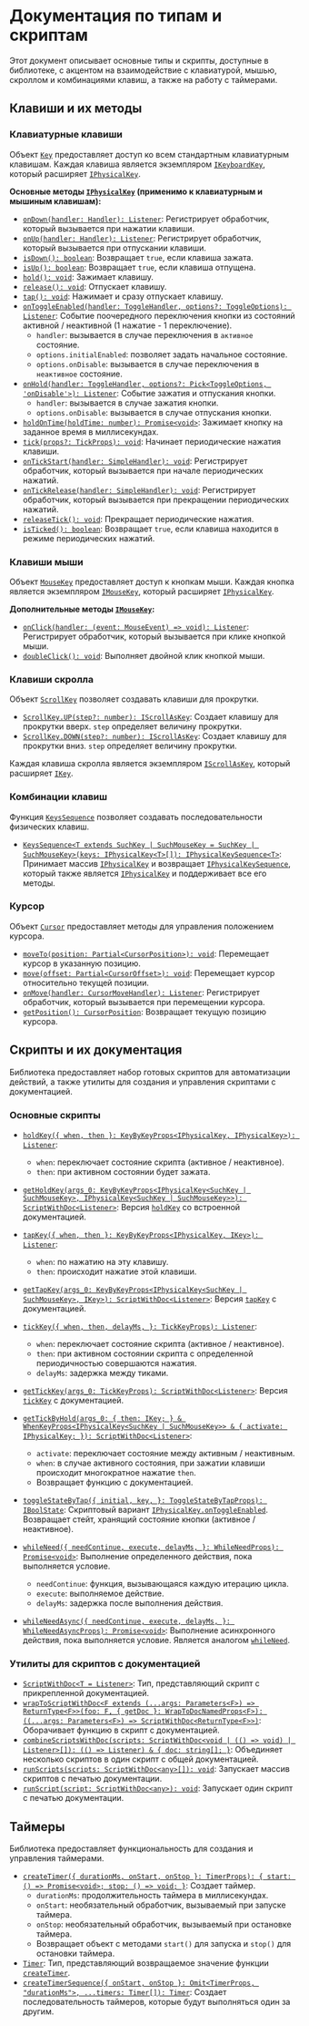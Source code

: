 # Документация по типам и скриптам

Этот документ описывает основные типы и скрипты, доступные в библиотеке, с акцентом на взаимодействие с клавиатурой, мышью, скроллом и комбинациями клавиш, а также на работу с таймерами.

## Клавиши и их методы

### Клавиатурные клавиши

Объект [`Key`](dist/index.d.ts#310) предоставляет доступ ко всем стандартным клавиатурным клавишам. Каждая клавиша является экземпляром [`IKeyboardKey`](dist/index.d.ts#302), который расширяет [`IPhysicalKey`](dist/index.d.ts#292).

**Основные методы [`IPhysicalKey`](dist/index.d.ts#292) (применимо к клавиатурным и мышиным клавишам):**

*   [`onDown(handler: Handler): Listener`](dist/index.d.ts#L293): Регистрирует обработчик, который вызывается при нажатии клавиши.
*   [`onUp(handler: Handler): Listener`](dist/index.d.ts#294): Регистрирует обработчик, который вызывается при отпускании клавиши.
*   [`isDown(): boolean`](dist/index.d.ts#295): Возвращает `true`, если клавиша зажата.
*   [`isUp(): boolean`](dist/index.d.ts#296): Возвращает `true`, если клавиша отпущена.
*   [`hold(): void`](dist/index.d.ts#297): Зажимает клавишу.
*   [`release(): void`](dist/index.d.ts#298): Отпускает клавишу.
*   [`tap(): void`](dist/index.d.ts#250): Нажимает и сразу отпускает клавишу.
*   [`onToggleEnabled(handler: ToggleHandler, options?: ToggleOptions): Listener`](dist/index.d.ts#277): Событие поочередного переключения кнопки из состояний активной / неактивной (1 нажатие - 1 переключение).
    *   `handler`: вызывается в случае переключения в `активное` состояние.
    *   `options.initialEnabled`: позволяет задать начальное состояние.
    *   `options.onDisable`: вызывается в случае переключения в `неактивное` состояние.
*   [`onHold(handler: ToggleHandler, options?: Pick<ToggleOptions, 'onDisable'>): Listener`](dist/index.d.ts#284): Событие зажатия и отпускания кнопки.
    *   `handler`: вызывается в случае зажатия кнопки.
    *   `options.onDisable`: вызывается в случае отпускания кнопки.
*   [`holdOnTime(holdTime: number): Promise<void>`](dist/index.d.ts#288): Зажимает кнопку на заданное время в миллисекундах.
*   [`tick(props?: TickProps): void`](dist/index.d.ts#243): Начинает периодические нажатия клавиши.
*   [`onTickStart(handler: SimpleHandler): void`](dist/index.d.ts#244): Регистрирует обработчик, который вызывается при начале периодических нажатий.
*   [`onTickRelease(handler: SimpleHandler): void`](dist/index.d.ts#245): Регистрирует обработчик, который вызывается при прекращении периодических нажатий.
*   [`releaseTick(): void`](dist/index.d.ts#246): Прекращает периодические нажатия.
*   [`isTicked(): boolean`](dist/index.d.ts#247): Возвращает `true`, если клавиша находится в режиме периодических нажатий.

### Клавиши мыши

Объект [`MouseKey`](dist/index.d.ts#435) предоставляет доступ к кнопкам мыши. Каждая кнопка является экземпляром [`IMouseKey`](dist/index.d.ts#303), который расширяет [`IPhysicalKey`](dist/index.d.ts#292).

**Дополнительные методы [`IMouseKey`](dist/index.d.ts#303):**

*   [`onClick(handler: (event: MouseEvent) => void): Listener`](dist/index.d.ts#304): Регистрирует обработчик, который вызывается при клике кнопкой мыши.
*   [`doubleClick(): void`](dist/index.d.ts#305): Выполняет двойной клик кнопкой мыши.

### Клавиши скролла

Объект [`ScrollKey`](dist/index.d.ts#444) позволяет создавать клавиши для прокрутки.

*   [`ScrollKey.UP(step?: number): IScrollAsKey`](dist/index.d.ts#445): Создает клавишу для прокрутки вверх. `step` определяет величину прокрутки.
*   [`ScrollKey.DOWN(step?: number): IScrollAsKey`](dist/index.d.ts#446): Создает клавишу для прокрутки вниз. `step` определяет величину прокрутки.

Каждая клавиша скролла является экземпляром [`IScrollAsKey`](dist/index.d.ts#258), который расширяет [`IKey`](dist/index.d.ts#249).

### Комбинации клавиш

Функция [`KeysSequence`](dist/index.d.ts#443) позволяет создавать последовательности физических клавиш.

*   [`KeysSequence<T extends SuchKey | SuchMouseKey = SuchKey | SuchMouseKey>(keys: IPhysicalKey<T>[]): IPhysicalKeySequence<T>`](dist/index.d.ts#443): Принимает массив [`IPhysicalKey`](dist/index.d.ts#292) и возвращает [`IPhysicalKeySequence`](dist/index.d.ts#307), который также является [`IPhysicalKey`](dist/index.d.ts#292) и поддерживает все его методы.

### Курсор

Объект [`Cursor`](dist/index.d.ts#471) предоставляет методы для управления положением курсора.

*   [`moveTo(position: Partial<CursorPosition>): void`](dist/index.d.ts#461): Перемещает курсор в указанную позицию.
*   [`move(offset: Partial<CursorOffset>): void`](dist/index.d.ts#466): Перемещает курсор относительно текущей позиции.
*   [`onMove(handler: CursorMoveHandler): Listener`](dist/index.d.ts#468): Регистрирует обработчик, который вызывается при перемещении курсора.
*   [`getPosition(): CursorPosition`](dist/index.d.ts#469): Возвращает текущую позицию курсора.

## Скрипты и их документация

Библиотека предоставляет набор готовых скриптов для автоматизации действий, а также утилиты для создания и управления скриптами с документацией.

### Основные скрипты

*   [`holdKey({ when, then }: KeyByKeyProps<IPhysicalKey, IPhysicalKey>): Listener`](dist/index.d.ts#149):
    *   `when`: переключает состояние скрипта (активное / неактивное).
    *   `then`: при активном состоянии будет зажата.
*   [`getHoldKey(args_0: KeyByKeyProps<IPhysicalKey<SuchKey | SuchMouseKey>, IPhysicalKey<SuchKey | SuchMouseKey>>): ScriptWithDoc<Listener>`](dist/index.d.ts#155): Версия [`holdKey`](dist/index.d.ts#149) со встроенной документацией.

*   [`tapKey({ when, then }: KeyByKeyProps<IPhysicalKey, IKey>): Listener`](dist/index.d.ts#160):
    *   `when`: по нажатию на эту клавишу.
    *   `then`: происходит нажатие этой клавиши.
*   [`getTapKey(args_0: KeyByKeyProps<IPhysicalKey<SuchKey | SuchMouseKey>, IKey>): ScriptWithDoc<Listener>`](dist/index.d.ts#166): Версия [`tapKey`](dist/index.d.ts#160) с документацией.

*   [`tickKey({ when, then, delayMs, }: TickKeyProps): Listener`](dist/index.d.ts#176):
    *   `when`: переключает состояние скрипта (активное / неактивное).
    *   `then`: при активном состоянии скрипта с определенной периодичностью совершаются нажатия.
    *   `delayMs`: задержка между тиками.
*   [`getTickKey(args_0: TickKeyProps): ScriptWithDoc<Listener>`](dist/index.d.ts#182): Версия [`tickKey`](dist/index.d.ts#176) с документацией.

*   [`getTickByHold(args_0: { then: IKey; } & WhenKeyProps<IPhysicalKey<SuchKey | SuchMouseKey>> & { activate: IPhysicalKey; }): ScriptWithDoc<Listener>`](dist/index.d.ts#189):
    *   `activate`: переключает состояние между активным / неактивным.
    *   `when`: в случае активного состояния, при зажатии клавиши происходит многократное нажатие `then`.
    *   Возвращает функцию с документацией.

*   [`toggleStateByTap({ initial, key, }: ToggleStateByTapProps): IBoolState`](dist/index.d.ts#204): Скриптовый вариант [`IPhysicalKey.onToggleEnabled`](dist/index.d.ts#277). Возвращает стейт, хранящий состояние кнопки (активное / неактивное).

*   [`whileNeed({ needContinue, execute, delayMs, }: WhileNeedProps): Promise<void>`](dist/index.d.ts#224): Выполнение определенного действия, пока выполняется условие.
    *   `needContinue`: функция, вызывающаяся каждую итерацию цикла.
    *   `execute`: выполняемое действие.
    *   `delayMs`: задержка после выполнения действия.

*   [`whileNeedAsync({ needContinue, execute, delayMs, }: WhileNeedAsyncProps): Promise<void>`](dist/index.d.ts#233): Выполнение асинхронного действия, пока выполняется условие. Является аналогом [`whileNeed`](dist/index.d.ts#224).

### Утилиты для скриптов с документацией

*   [`ScriptWithDoc<T = Listener>`](dist/index.d.ts#494): Тип, представляющий скрипт с прикрепленной документацией.
*   [`wrapToScriptWithDoc<F extends (...args: Parameters<F>) => ReturnType<F>>(foo: F, { getDoc }: WrapToDocNamedProps<F>): ((...args: Parameters<F>) => ScriptWithDoc<ReturnType<F>>)`](dist/index.d.ts#500): Оборачивает функцию в скрипт с документацией.
*   [`combineScriptsWithDoc(scripts: ScriptWithDoc<void | (() => void) | Listener>[]): (() => Listener) & { doc: string[]; }`](dist/index.d.ts#504): Объединяет несколько скриптов в один скрипт с общей документацией.
*   [`runScripts(scripts: ScriptWithDoc<any>[]): void`](dist/index.d.ts#510): Запускает массив скриптов с печатью документации.
*   [`runScript(script: ScriptWithDoc<any>): void`](dist/index.d.ts#514): Запускает один скрипт с печатью документации.

## Таймеры

Библиотека предоставляет функциональность для создания и управления таймерами.

*   [`createTimer({ durationMs, onStart, onStop }: TimerProps): { start: () => Promise<void>; stop: () => void; }`](dist/index.d.ts#57): Создает таймер.
    *   `durationMs`: продолжительность таймера в миллисекундах.
    *   `onStart`: необязательный обработчик, вызываемый при запуске таймера.
    *   `onStop`: необязательный обработчик, вызываемый при остановке таймера.
    *   Возвращает объект с методами `start()` для запуска и `stop()` для остановки таймера.
*   [`Timer`](dist/index.d.ts#61): Тип, представляющий возвращаемое значение функции [`createTimer`](dist/index.d.ts#57).
*   [`createTimerSequence({ onStart, onStop }: Omit<TimerProps, "durationMs">, ...timers: Timer[]): Timer`](dist/index.d.ts#62): Создает последовательность таймеров, которые будут выполняться один за другим.